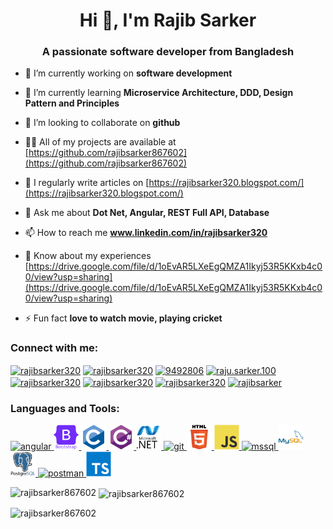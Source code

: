 [//]: <> (https://media.licdn.com/dms/image/D5603AQHOoTQDl-ltVA/profile-displayphoto-shrink_800_800/0/1709130098850?e=1720051200&v=beta&t=FojTtfS-9QS1TK3JZ9ub0BvEURdoiIkkK1kQ775_7OI)


<h1 align="center">Hi 👋, I'm Rajib Sarker</h1>
<h3 align="center">A passionate software developer from Bangladesh</h3>


[//]: <> (<p align="left"> <a href="https://github.com/ryo-ma/github-profile-trophy"><img src="https://github-profile-trophy.vercel.app/?username=rajibsarker867602" alt="rajibsarker867602" /></a> </p>)

- 🔭 I’m currently working on **software development**

- 🌱 I’m currently learning **Microservice Architecture, DDD, Design Pattern and Principles**

- 👯 I’m looking to collaborate on **github**

- 👨‍💻 All of my projects are available at [https://github.com/rajibsarker867602](https://github.com/rajibsarker867602)

- 📝 I regularly write articles on [https://rajibsarker320.blogspot.com/](https://rajibsarker320.blogspot.com/)

- 💬 Ask me about **Dot Net, Angular, REST Full API, Database**

- 📫 How to reach me **www.linkedin.com/in/rajibsarker320**

- 📄 Know about my experiences [https://drive.google.com/file/d/1oEvAR5LXeEgQMZA1Ikyj53R5KKxb4c00/view?usp=sharing](https://drive.google.com/file/d/1oEvAR5LXeEgQMZA1Ikyj53R5KKxb4c00/view?usp=sharing)

- ⚡ Fun fact **love to watch movie, playing cricket**

<h3 align="left">Connect with me:</h3>
<p align="left">
<a href="https://twitter.com/rajibsarker320" target="blank"><img align="center" src="https://raw.githubusercontent.com/rahuldkjain/github-profile-readme-generator/master/src/images/icons/Social/twitter.svg" alt="rajibsarker320" height="30" width="40" /></a>
<a href="https://linkedin.com/in/rajibsarker320" target="blank"><img align="center" src="https://raw.githubusercontent.com/rahuldkjain/github-profile-readme-generator/master/src/images/icons/Social/linked-in-alt.svg" alt="rajibsarker320" height="30" width="40" /></a>
<a href="https://stackoverflow.com/users/9492806" target="blank"><img align="center" src="https://raw.githubusercontent.com/rahuldkjain/github-profile-readme-generator/master/src/images/icons/Social/stack-overflow.svg" alt="9492806" height="30" width="40" /></a>
<a href="https://fb.com/raju.sarker.100" target="blank"><img align="center" src="https://raw.githubusercontent.com/rahuldkjain/github-profile-readme-generator/master/src/images/icons/Social/facebook.svg" alt="raju.sarker.100" height="30" width="40" /></a>
<a href="https://www.youtube.com/@rajibsarker320" target="blank"><img align="center" src="https://raw.githubusercontent.com/rahuldkjain/github-profile-readme-generator/master/src/images/icons/Social/youtube.svg" alt="rajibsarker320" height="30" width="40" /></a>
<a href="https://www.hackerrank.com/rajibsarker320" target="blank"><img align="center" src="https://raw.githubusercontent.com/rahuldkjain/github-profile-readme-generator/master/src/images/icons/Social/hackerrank.svg" alt="rajibsarker320" height="30" width="40" /></a>
<a href="https://codeforces.com/profile/rajibsarker320" target="blank"><img align="center" src="https://raw.githubusercontent.com/rahuldkjain/github-profile-readme-generator/master/src/images/icons/Social/codeforces.svg" alt="rajibsarker320" height="30" width="40" /></a>
<a href="https://www.leetcode.com/rajibsarker" target="blank"><img align="center" src="https://raw.githubusercontent.com/rahuldkjain/github-profile-readme-generator/master/src/images/icons/Social/leet-code.svg" alt="rajibsarker" height="30" width="40" /></a>
</p>

<h3 align="left">Languages and Tools:</h3>
<p align="left"> <a href="https://angular.io" target="_blank" rel="noreferrer"> <img src="https://angular.io/assets/images/logos/angular/angular.svg" alt="angular" width="40" height="40"/> </a> <a href="https://getbootstrap.com" target="_blank" rel="noreferrer"> <img src="https://raw.githubusercontent.com/devicons/devicon/master/icons/bootstrap/bootstrap-plain-wordmark.svg" alt="bootstrap" width="40" height="40"/> </a> <a href="https://www.cprogramming.com/" target="_blank" rel="noreferrer"> <img src="https://raw.githubusercontent.com/devicons/devicon/master/icons/c/c-original.svg" alt="c" width="40" height="40"/> </a> <a href="https://www.w3schools.com/cs/" target="_blank" rel="noreferrer"> <img src="https://raw.githubusercontent.com/devicons/devicon/master/icons/csharp/csharp-original.svg" alt="csharp" width="40" height="40"/> </a> <a href="https://dotnet.microsoft.com/" target="_blank" rel="noreferrer"> <img src="https://raw.githubusercontent.com/devicons/devicon/master/icons/dot-net/dot-net-original-wordmark.svg" alt="dotnet" width="40" height="40"/> </a> <a href="https://git-scm.com/" target="_blank" rel="noreferrer"> <img src="https://www.vectorlogo.zone/logos/git-scm/git-scm-icon.svg" alt="git" width="40" height="40"/> </a> <a href="https://www.w3.org/html/" target="_blank" rel="noreferrer"> <img src="https://raw.githubusercontent.com/devicons/devicon/master/icons/html5/html5-original-wordmark.svg" alt="html5" width="40" height="40"/> </a> <a href="https://developer.mozilla.org/en-US/docs/Web/JavaScript" target="_blank" rel="noreferrer"> <img src="https://raw.githubusercontent.com/devicons/devicon/master/icons/javascript/javascript-original.svg" alt="javascript" width="40" height="40"/> </a> <a href="https://www.microsoft.com/en-us/sql-server" target="_blank" rel="noreferrer"> <img src="https://www.svgrepo.com/show/303229/microsoft-sql-server-logo.svg" alt="mssql" width="40" height="40"/> </a> <a href="https://www.mysql.com/" target="_blank" rel="noreferrer"> <img src="https://raw.githubusercontent.com/devicons/devicon/master/icons/mysql/mysql-original-wordmark.svg" alt="mysql" width="40" height="40"/> </a> <a href="https://www.postgresql.org" target="_blank" rel="noreferrer"> <img src="https://raw.githubusercontent.com/devicons/devicon/master/icons/postgresql/postgresql-original-wordmark.svg" alt="postgresql" width="40" height="40"/> </a> <a href="https://postman.com" target="_blank" rel="noreferrer"> <img src="https://www.vectorlogo.zone/logos/getpostman/getpostman-icon.svg" alt="postman" width="40" height="40"/> </a> <a href="https://www.typescriptlang.org/" target="_blank" rel="noreferrer"> <img src="https://raw.githubusercontent.com/devicons/devicon/master/icons/typescript/typescript-original.svg" alt="typescript" width="40" height="40"/> </a> </p>

<p><img align="left" src="https://github-readme-stats.vercel.app/api/top-langs?username=rajibsarker867602&show_icons=true&locale=en&layout=compact" alt="rajibsarker867602" /></p>

<p>&nbsp;<img align="center" src="https://github-readme-stats.vercel.app/api?username=rajibsarker867602&show_icons=true&locale=en" alt="rajibsarker867602" /></p>

<p align="left"> <img src="https://komarev.com/ghpvc/?username=rajibsarker867602&label=Profile%20views&color=0e75b6&style=flat" alt="rajibsarker867602" /> </p>
